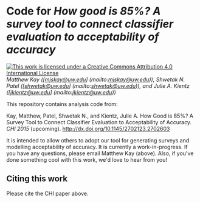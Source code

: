 # Code for _How good is 85%? A survey tool to connect classifier evaluation to acceptability of accuracy_

<a rel="license" href="http://creativecommons.org/licenses/by/4.0/"><img
alt="This work is licensed under a Creative Commons Attribution 4.0 International License" 
title="This work is licensed under a Creative Commons Attribution 4.0 International License" 
src="https://i.creativecommons.org/l/by/4.0/88x31.png" /></a> _Matthew Kay ([mjskay@uw.edu]
(mailto:mjskay@uw.edu)), Shwetak N. Patel ([shwetak@uw.edu]
(mailto:shwetak@uw.edu)), and Julie A. Kientz ([jkientz@uw.edu]
(mailto:jkientz@uw.edu))_

This repository contains analysis code from: 

Kay, Matthew, Patel, Shwetak N., and Kientz, Julie A. How Good is 85%? A Survey 
Tool to Connect Classifier Evaluation to Acceptability of Accuracy. _CHI 2015_
(upcoming). http://dx.doi.org/10.1145/2702123.2702603

It is intended to allow others to adopt our tool for generating surveys and
modelling acceptability of accuracy. It is currently a work-in-progress. If you
have any questions, please email Matthew Kay (above). Also, if you've done 
something cool with this work, we'd love to hear from you!

## Citing this work

Please cite the CHI paper above.
